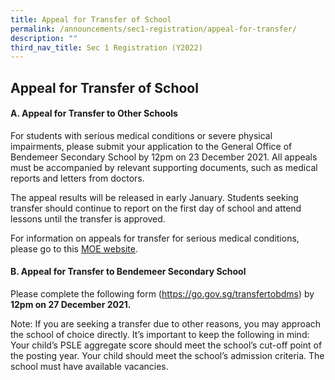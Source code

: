 ```yaml
---
title: Appeal for Transfer of School
permalink: /announcements/sec1-registration/appeal-for-transfer/
description: ""
third_nav_title: Sec 1 Registration (Y2022)
---
```

## **Appeal for Transfer of School**

#### A. Appeal for Transfer to Other Schools

For students with serious medical conditions or severe physical impairments, please submit your application to the General Office of Bendemeer Secondary School by 12pm on 23 December 2021. All appeals must be accompanied by relevant supporting documents, such as medical reports and letters from doctors.

The appeal results will be released in early January. Students seeking transfer should continue to report on the first day of school and attend lessons until the transfer is approved.

For information on appeals for transfer for serious medical conditions, please go to this [MOE website](https://www.moe.gov.sg/secondary/s1-posting/results/appeal-for-school-transfer/).


#### B. Appeal for Transfer to Bendemeer Secondary School

Please complete the following form (https://go.gov.sg/transfertobdms) by **12pm on 27 December 2021.**

Note:  If you are seeking a transfer due to other reasons, you may approach the school of choice directly.  It’s important to keep the following in mind:
Your child’s PSLE aggregate score should meet the school’s cut-off point of the posting year.
Your child should meet the school’s admission criteria.
The school must have available vacancies.